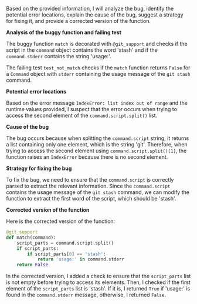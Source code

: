 Based on the provided information, I will analyze the bug, identify the potential error locations, explain the cause of the bug, suggest a strategy for fixing it, and provide a corrected version of the function.

**Analysis of the buggy function and failing test**

The buggy function `match` is decorated with `@git_support` and checks if the script in the `command` object contains the word 'stash' and if the `command.stderr` contains the string 'usage:'.

The failing test `test_not_match` checks if the `match` function returns `False` for a `Command` object with `stderr` containing the usage message of the `git stash` command.

**Potential error locations**

Based on the error message `IndexError: list index out of range` and the runtime values provided, I suspect that the error occurs when trying to access the second element of the `command.script.split()` list.

**Cause of the bug**

The bug occurs because when splitting the `command.script` string, it returns a list containing only one element, which is the string 'git'. Therefore, when trying to access the second element using `command.script.split()[1]`, the function raises an `IndexError` because there is no second element.

**Strategy for fixing the bug**

To fix the bug, we need to ensure that the `command.script` is correctly parsed to extract the relevant information. Since the `command.script` contains the usage message of the `git stash` command, we can modify the function to extract the first word of the script, which should be 'stash'.

**Corrected version of the function**

Here is the corrected version of the function:
```python
@git_support
def match(command):
    script_parts = command.script.split()
    if script_parts:
        if script_parts[0] == 'stash':
            return 'usage:' in command.stderr
    return False
```
In the corrected version, I added a check to ensure that the `script_parts` list is not empty before trying to access its elements. Then, I checked if the first element of the `script_parts` list is 'stash'. If it is, I returned `True` if 'usage:' is found in the `command.stderr` message, otherwise, I returned `False`.